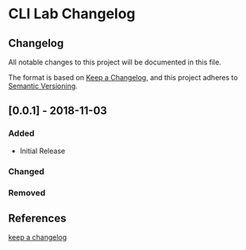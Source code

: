 # CLI Lab Changelog

## Changelog

All notable changes to this project will be documented in this file.

The format is based on [Keep a Changelog](https://keepachangelog.com/en/1.0.0/),
and this project adheres to [Semantic Versioning](https://semver.org/spec/v2.0.0.html).

## [0.0.1] - 2018-11-03

### Added

- Initial Release

### Changed

### Removed

## References

[keep a changelog](https://keepachangelog.com/en/1.0.0/)
